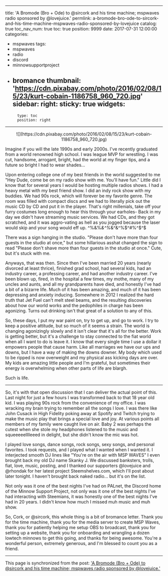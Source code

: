 
---
title: 'A Bromode (Bro + Ode) to @sircork and his time machine; mspwaves radio sponsored by @lovejuice.'
permlink: a-bromode-bro-ode-to-sircork-and-his-time-machine-mspwaves-radio-sponsored-by-lovejuice
catalog: true
toc_nav_num: true
toc: true
position: 9999
date: 2017-07-31 12:00:00
categories:
- mspwaves
tags:
- mspwaves
- radio
- discord
- minnowsupportproject
- bromance
thumbnail: 'https://cdn.pixabay.com/photo/2016/02/08/15/23/kurt-cobain-1186758_960_720.jpg'
sidebar:
    right:
        sticky: true
widgets:
    -
        type: toc
        position: right
---


<center> ![](https://cdn.pixabay.com/photo/2016/02/08/15/23/kurt-cobain-1186758_960_720.jpg) </center>

Imagine if you will the late 1990s and early 2000s.  I've recently graduated from a world renowned high school.  I was league MVP for wrestling.  I was cut, handsome, arrogant, bright, had the world at my finger tips, and a future so bright I had to wear shades...

Upon entering college one of my best friends in the world suggested to me "Hey Dude, come be on my radio show with me.  You'll have fun."  Little did I know that for several years I would be hosting multiple radios shows.  I had a heavy metal with my best friend show.  I did an indy rock show with my buddies.  We had 90s rock, which will forever be my favorite genre.  The room was filled with compact discs and we had to literally pick out the music CD by CD and put it in the player.  That's right millenials, take off your furry costumes long enough to hear this through your earholes-  Back in my day we didn't have streaming music services.  We had CDs, and they got scratched, and it was aggro-vating as hell as you jogged because the laser would skip and your song would eff up.  ^%&%*&^%*&^&^%$^#%^$^$

There was a sign hanging in the studio.  "Please don't have more than four guests in the studio at once," but some hillarious asshat changed the sign to read "Please don't shave more than four guests in the studio at once."  Cute, but it's stuck with me.

Anyways,  that was then.  Since then I've been married 20 years (nearly divorced at least thrice), finished grad school, had several kids, had an industry career, a professing career, and had another industry career.  I've been blown up, fired, in the hospital a few times, my mothe, many of my uncles and aunts, and all my grandparents have died, and honestly I've had a bit of a bizarre life.  Much of it has been amazing, and much of it has been depressing and anxiety inducing.  Somewhere in 2012 I realized the hard truth that Jet Fuel can't melt steel beams, and the resulting discoveries about how our world works and the pedophiles in charge has been agonizing.  Turns out drinking isn't that great of a solution to any of this.

So, these days, I put my war paint on, try to get up, and go to work. I try to keep a positive attitude, but so much of it seems a strain.  The world is changing agonizingly slowly and it isn't clear that it's all for the better.  Work is getting better, but it's a challenge to stay connected to the fiat world when all I want to do is leave it.  I know that every single time I use a dollar it empowers people that cause harm.  Like all marriages we have our ups and downs, but I have a way of making the downs downer.  My body which used to be ripped is now overweight and my physical ass kicking days are over. My kids are amazing little people and I'm grateful, but sometimes their energy is overwhelming when other parts of life are blargh.
 
Such is life.

---

So, it's with that open discussion that I can deliver the actual point of this.  Last night for just a few hours I was transformed back to that 18 year old kid.  I was playing 90s rock from the convenience of my office.  I was wracking my brain trying to remember all the songs I love.  I was there like John Cusack in High Fidelity poking away at Spotify and Twitch trying to make the music play that brings a special love and joy.  At various points all members of my family were caught live on air.  Baby 2 was perhaps the cutest when she stole my headphones listened to the music and squeeeeelllleeed in delight, but she didn't know the mic was hot.

I played love songs, dance songs, rock songs, sexy songs, and personal favorites.  I took requests, and I played what I wanted when I wanted it.  I interjected smooth DJ lines like "You're on the air with MSP WAVES" I even brought back my old DJ name Skanky J.  We discussed banksters, trolls, fiat, love, music, posting, and I thanked our supporters @lovejuice and @rhondak for her latest project Steemshelves.com, which I'll post about later tonight.  I haven't brought back naked radio... but it's on the list.

Not only was it one of the best nights I've had on PALnet, the Discord home of the Minnow Support Project, not only was it one of the best nights I've had interacting with Steemians, it was honestly one of the best nights I've had in 20 years.  I didn't know how much I missed muh music and muh show.  

So, Cork, or @sircork, this whole thing is a bit of bromance letter.  Thank you for the time machine, thank you for the media server to create MSP Waves, thank you for patiently helping me setup OBS to broadcast, thank you for setting up a website, thank you for onboarding and wrangling a dozen lowtech minnows to get this going, and thanks for being awesome.  You're a wonderful person, extremely generous, and I'm blessed to count you as a friend.

- - -

This page is synchronized from the post: ['A Bromode (Bro + Ode) to @sircork and his time machine; mspwaves radio sponsored by @lovejuice.'](https://steemit.com/@aggroed/a-bromode-bro-ode-to-sircork-and-his-time-machine-mspwaves-radio-sponsored-by-lovejuice)
